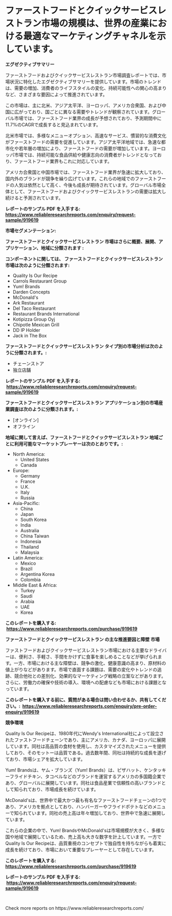 <p><h1>ファーストフードとクイックサービスレストラン市場の規模は、世界の産業における最適なマーケティングチャネルを示しています。</h1></p><p><strong>エグゼクティブサマリー</strong></p>
<p><p>ファーストフードおよびクイックサービスレストラン市場調査レポートでは、市場状況に特化したエグゼクティブサマリーを提供しています。市場のトレンドは、需要の増加、消費者のライフスタイルの変化、持続可能性への関心の高まりなど、さまざまな要因によって推進されています。</p><p>この市場は、主に北米、アジア太平洋、ヨーロッパ、アメリカ合衆国、および中国に広がっており、国ごとに異なる需要やトレンドが観察されています。グローバル市場では、ファーストフード業界の成長が予想されており、予測期間中に11.7%のCAGRで成長すると見込まれています。</p><p>北米市場では、多様なメニューオプション、高速なサービス、慣習的な消費文化がファーストフードの需要を促進しています。アジア太平洋地域では、急速な都市化や若年層の増加により、ファーストフードの需要が増加しています。ヨーロッパ市場では、持続可能な食品供給や健康志向の消費者がトレンドとなっており、ファーストフード業界もこれに対応しています。</p><p>アメリカ合衆国と中国市場では、ファーストフード業界が急速に拡大しており、国内外のブランドが競争を繰り広げています。これらの地域でのファーストフードの人気は依然として高く、今後も成長が期待されています。グローバル市場全体として、ファーストフードおよびクイックサービスレストランの需要は拡大し続けると予測されています。</p></p>
<p><strong>レポートのサンプル PDF を入手する: <a href="https://www.reliableresearchreports.com/enquiry/request-sample/919619">https://www.reliableresearchreports.com/enquiry/request-sample/919619</a></strong></p>
<p><strong>市場セグメンテーション:</strong></p>
<p><strong> ファーストフードとクイックサービスレストラン 市場はさらに概要、展開、アプリケーション、地域に分類されます :</strong></p>
<p><strong>コンポーネントに関しては、 ファーストフードとクイックサービスレストラン 市場は次のように分類されます: &nbsp;</strong></p>
<p><ul><li>Quality Is Our Recipe</li><li>Carrols Restaurant Group</li><li>Yum! Brands</li><li>Darden Concepts</li><li>McDonald's</li><li>Ark Restaurant</li><li>Del Taco Restaurant</li><li>Restaurant Brands International</li><li>Kotipizza Group Oyj</li><li>Chipotle Mexican Grill</li><li>DD IP Holder</li><li>Jack in The Box</li></ul></p>
<p><strong> ファーストフードとクイックサービスレストラン タイプ別の市場分析は次のように分類されます。:</strong></p>
<p><ul><li>チェーンストア</li><li>独立店舗</li></ul></p>
<p><strong>レポートのサンプル PDF を入手する: &nbsp;<a href="https://www.reliableresearchreports.com/enquiry/request-sample/919619">https://www.reliableresearchreports.com/enquiry/request-sample/919619</a></strong></p>
<p><strong> ファーストフードとクイックサービスレストラン アプリケーション別の市場産業調査は次のように分類されます。:</strong></p>
<p><ul><li>[オンライン]</li><li>オフライン</li></ul></p>
<p><strong>地域に関して言えば、ファーストフードとクイックサービスレストラン 地域ごとに利用可能なマーケットプレーヤーは次のとおりです。:</strong></p>
<p><ul>
    <li>
        North America:
        <ul>
            <li>United States</li>
            <li>Canada</li>
        </ul>
    </li>
    <li>
        Europe:
        <ul>
            <li>Germany</li>
            <li>France</li>
            <li>U.K.</li>
            <li>Italy</li>
            <li>Russia</li>
        </ul>
    </li>
    <li>
        Asia-Pacific:
        <ul>
            <li>China</li>
            <li>Japan</li>
            <li>South Korea</li>
            <li>India</li>
            <li>Australia</li>
            <li>China Taiwan</li>
            <li>Indonesia</li>
            <li>Thailand</li>
            <li>Malaysia</li>
        </ul>
    </li>
    <li>
        Latin America:
        <ul>
            <li>Mexico</li>
            <li>Brazil</li>
            <li>Argentina Korea</li>
            <li>Colombia</li>
        </ul>
    </li>
    <li>
        Middle East & Africa:
        <ul>
            <li>Turkey</li>
            <li>Saudi</li>
            <li>Arabia</li>
            <li>UAE</li>
            <li>Korea</li>
        </ul>
    </li>
    </ul></p>
<p><strong>このレポートを購入する: &nbsp;<a href="https://www.reliableresearchreports.com/purchase/919619">https://www.reliableresearchreports.com/purchase/919619</a></strong></p>
<p><strong>ファーストフードとクイックサービスレストラン の主な推進要因と障壁 市場</strong></p>
<p><p>ファストフードおよびクイックサービスレストラン市場における主要なドライバーは、便利さ、手軽さ、手間をかけずに食事を楽しめることなどが挙げられます。一方、市場における主な障壁は、競争の激化、健康意識の高まり、原材料の値上がりなどがあります。市場で直面する課題は、需要の変化やトレンドの追跡、競合他社との差別化、効果的なマーケティング戦略の立案などがあります。さらに、労働力の確保や技術の導入、環境への配慮なども市場における課題となっています。</p></p>
<p><strong>このレポートを購入する前に、質問がある場合は問い合わせるか、共有してください。:&nbsp; <a href="https://www.reliableresearchreports.com/enquiry/pre-order-enquiry/919619">https://www.reliableresearchreports.com/enquiry/pre-order-enquiry/919619</a></strong></p>
<p><strong>競争環境</strong></p>
<p><p>Quality Is Our Recipeは、1980年代にWendy's International社によって設立されたファストフードチェーンであり、主にアメリカ、カナダ、ヨーロッパに展開しています。同社は高品質の食材を使用し、カスタマイズされたメニューを提供しており、そのモットーは品質である。過去数年間、同社は持続的な成長を遂げており、市場シェアを拡大しています。</p><p>Yum! Brandsは、ヤム・ブランズ（Yum! Brands）は、ピザハット、ケンタッキーフライドチキン、タコベルなどのブランドを運営するアメリカの多国籍企業であり、グローバルに展開しています。同社は食品産業で信頼性の高いブランドとして知られており、市場成長を続けています。</p><p>McDonald'sは、世界中で最大かつ最も有名なファーストフードチェーンの1つであり、アメリカを拠点としており、ハンバーガーやフライドポテトなどのメニューで知られています。同社の売上高は年々増加しており、世界中で急速に展開しています。</p><p>これらの企業の中で、Yum! BrandsやMcDonald'sは市場規模が大きく、多様な国や地域で展開しているため、売上高も大きな数字を計上しています。一方でQuality Is Our Recipeは、品質重視のコンセプトで独自性を持ちながらも着実に成長を続けており、市場において重要なプレーヤーとして存在しています。</p></p>
<p><strong>このレポートを購入する: &nbsp; <a href="https://www.reliableresearchreports.com/purchase/919619">https://www.reliableresearchreports.com/purchase/919619</a></strong></p>
<p><strong>レポートのサンプル PDF を入手する: &nbsp;<a href="https://www.reliableresearchreports.com/enquiry/request-sample/919619">https://www.reliableresearchreports.com/enquiry/request-sample/919619</a></strong><strong></strong></p>
<p>&nbsp;</p>
<p>Check more reports on https://www.reliableresearchreports.com/</p>